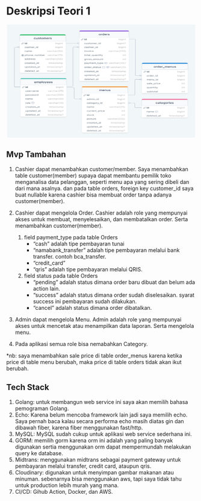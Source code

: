 <div>
<h1>Deskripsi Teori 1</h1>
<div align="center"><img src="./rumah-makan-erd.png" height="300" width="500"></div>

<h2>Mvp Tambahan</h2>

1. Cashier dapat menambahkan customer/member.
   Saya menambahkan table customer(member) supaya dapat membantu pemilik toko menganalisa data pelanggan, seperti menu apa yang sering dibeli dan dari mana asalnya. dan pada table orders, foreign key customer_id saya buat nullable karena cashier bisa membuat order tanpa adanya customer(member).

2. Cashier dapat mengelola Order.
   Cashier adalah role yang mempunyai akses untuk membuat, menyelesaikan, dan membatalkan order. Serta menambahkan customer(member).

    1. field payment_type pada table Orders
        - “cash” adalah tipe pembayaran tunai
        - “namabank_transfer” adalah tipe pembayaran melalui bank transfer. contoh bca_transfer.
        - “credit_card”
        - “qris” adalah tipe pembayaran melalui QRIS.
    2. field status pada table Orders
        - “pending” adalah status dimana order baru dibuat dan belum ada action lain.
        - “success” adalah status dimana order sudah diselesaikan. syarat success ini pembayaran sudah dilakukan.
        - “cancel” adalah status dimana order dibatalkan.

3. Admin dapat mengelola Menu.
   Admin adalah role yang mempunyai akses untuk mencetak atau menampilkan data laporan. Serta mengelola menu.

4. Pada aplikasi semua role bisa nemabahkan Category.

\*nb: saya menambahkan sale price di table order_menus karena ketika price di table menu berubah, maka price di table orders tidak akan ikut berubah.

<h2>Tech Stack</h2>

1. Golang: untuk membangun web service ini saya akan memilih bahasa pemograman Golang.
2. Echo: Karena belum mencoba framework lain jadi saya memilih echo. Saya pernah baca kalau secara performa echo masih diatas gin dan dibawah fiber, karena fiber menggunakan fast/http.
3. MySQL: MySQL sudah cukup untuk aplikasi web service sederhana ini.
4. GORM: memilih gorm karena orm ini adalah yang paling banyak digunakan sertia menggunakan orm dapat mempermundah melakukan query ke database.
5. Midtrans: menggunakan midtrans sebagai payment gateway untuk pembayaran melalui transfer, credit card, ataupun qris.
6. Cloudinary: digunakan untuk menyimpan gambar makanan atau minuman. sebenarnya bisa menggunakan aws, tapi saya tidak tahu untuk production lebih murah yang mana.
7. CI/CD: Gihub Action, Docker, dan AWS.

</div>
